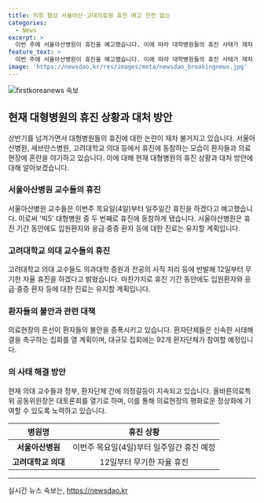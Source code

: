 ```yaml
---
title: 의정 협상 서울아산·고대의료원 휴진 예고 진전 없는
categories:
  - News
excerpt: >
  이번 주에 서울아산병원이 휴진을 예고했습니다. 이에 따라 대학병원들의 휴진 사태가 재차 불거지고 있는 가운데, 의료현장의 혼선은 환자들을 불안하게 하고 있습니다. 대규모 휴진을 결의한 상황에서 환자단체들은 불안감을 호소하며 신속한 사태 해결을 촉구하는 집회를 계획 중입니다. 안전과 안정한 의료 환경을 위한 대토론회가 열리게 된다는 소식도 전해지고 있습니다. 현재의 의정갈등이 언제쯤 풀릴지는 불투명하지만, 사태 해결을 위한 노력들이 이어지고 있습니다.
feature_text: >
  이번 주에 서울아산병원이 휴진을 예고했습니다. 이에 따라 대학병원들의 휴진 사태가 재차 불거지고 있는 가운데, 의료현장의 혼선은 환자들을 불안하게 하고 있습니다. 대규모 휴진을 결의한 상황에서 환자단체들은 불안감을 호소하며 신속한 사태 해결을 촉구하는 집회를 계획 중입니다. 안전과 안정한 의료 환경을 위한 대토론회가 열리게 된다는 소식도 전해지고 있습니다. 현재의 의정갈등이 언제쯤 풀릴지는 불투명하지만, 사태 해결을 위한 노력들이 이어지고 있습니다.
image: 'https://newsdao.kr/res/images/meta/newsdao_breakingnews.jpg'
---
```


<p><img src="https://newsdao.kr/res/images/meta/newsdao_breakingnews.jpg" alt="firstkoreanews 속보" /></p>

<h2 data-ke-size="size26">현재 대형병원의 휴진 상황과 대처 방안</h2>

<p data-ke-size="size16">상반기를 넘겨가면서 대형병원들의 휴진에 대한 논란이 재차 불거지고 있습니다. 서울아산병원, 세브란스병원, 고려대학교 의대 등에서 휴진에 동참하는 모습이 환자들과 의료 현장에 혼란을 야기하고 있습니다. 이에 대해 현재 대형병원의 휴진 상황과 대처 방안에 대해 알아보겠습니다.</p>

<h3><b>서울아산병원 교수들의 휴진</b></h3>

<p data-ke-size="size16">서울아산병원 교수들은 이번주 목요일(4일)부터 일주일간 휴진을 하겠다고 예고했습니다. 이로써 '빅5' 대형병원 중 두 번째로 휴진에 동참하게 됐습니다. 서울아산병원은 휴진 기간 동안에도 입원환자와 응급·중증 환자 등에 대한 진료는 유지할 계획입니다.</p>

<h3><b>고려대학교 의대 교수들의 휴진</b></h3>

<p data-ke-size="size16">고려대학교 의대 교수들도 의과대학 증원과 전공의 사직 처리 등에 반발해 12일부터 무기한 자율 휴진을 하겠다고 밝혔습니다. 마찬가지로 휴진 기간 동안에도 입원환자와 응급·중증 환자 등에 대한 진료는 유지할 계획입니다.</p>

<h3><b>환자들의 불안과 관련 대책</b></h3>

<p data-ke-size="size16">의료현장의 혼선이 환자들의 불안을 증폭시키고 있습니다. 환자단체들은 신속한 사태해결을 촉구하는 집회를 열 계획이며, 대규모 집회에는 92개 환자단체가 참여할 예정입니다.</p>

<h3><b>의 사태 해결 방안</b></h3>

<p data-ke-size="size16">현재 의대 교수들과 정부, 환자단체 간에 의정갈등이 지속되고 있습니다. 올바른의료특위 공동위원장은 대토론회를 열기로 하며, 이를 통해 의료현장의 평화로운 정상화에 기여할 수 있도록 노력하고 있습니다.</p>

<table>
<thead>
<tr>
<th style="text-align: center;">병원명</th>
<th style="text-align: center;">휴진 상황</th>
</tr>
</thead>
<tbody>
<tr>
<td style="text-align: center;"><b>서울아산병원</b></td>
<td style="text-align: center;">이번주 목요일(4일)부터 일주일간 휴진 예정</td>
</tr>
<tr>
<td style="text-align: center;"><b>고려대학교 의대</b></td>
<td style="text-align: center;">12일부터 무기한 자율 휴진</td>
</tr>
</tbody>
</table>

<hr>
실시간 뉴스 속보는, <a href="https://newsdao.kr" rel="dofollow">https://newsdao.kr</a>


